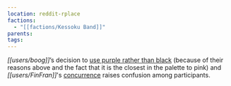 ```yaml
---
location: reddit-rplace
factions:
  - "[[factions/Kessoku Band]]"
parents: 
tags: 
---
```

*[[users/boog]]*’s decision to [use purple rather than black](https://discord.com/channels/1093664259273130084/1131230952119615600/1131574817934557204) (because of their reasons above and the fact that it is the closest in the palette to pink) and *[[users/FinFran]]*'s [concurrence](https://discord.com/channels/1093664259273130084/1131230952119615600/1131574670135664650) raises confusion among participants.
